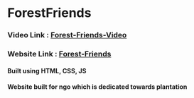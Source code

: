 # ForestFriends

### Video Link :  [Forest-Friends-Video](https://drive.google.com/file/d/1jaw7jr1jioxH2xwaILEJlQujZn157-g5/view?usp=sharing)
### Website Link : [Forest-Friends](https://manasigdeshmukh.github.io/ForestFriends/)
#### Built using HTML, CSS, JS

#### Website built for ngo which is dedicated towards plantation
